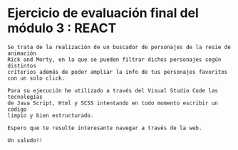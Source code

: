# Ejercicio de evaluación final del módulo 3 : REACT

    Se trata de la realización de un buscador de personajes de la resie de animación 
    Rick and Morty, en la que se pueden filtrar dichos personajes según distintos 
    criterios además de poder ampliar la info de tus personajes favoritos
    con un solo click.

    Para su ejecución he utilizado a través del Visual Studio Code las tecnologías
    de Java Script, Html y SCSS intentando en todo momento escribir un código
    limpio y bien estructurado.

    Espero que te resulte interesante navegar a través de la web.

    Un saludo!!
